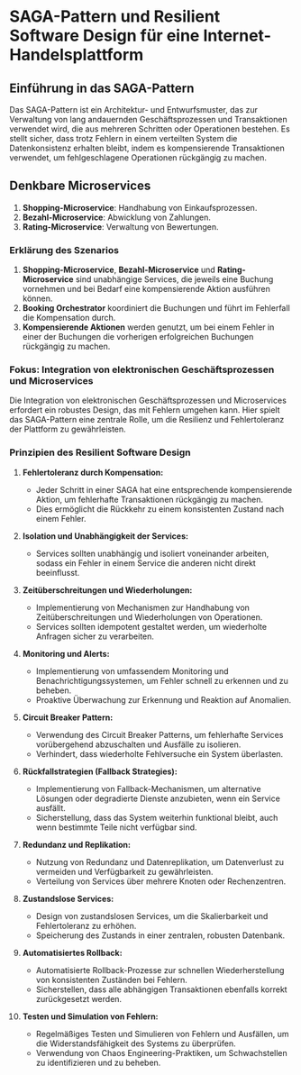 # SAGA-Pattern und Resilient Software Design für eine Internet-Handelsplattform

## Einführung in das SAGA-Pattern

Das SAGA-Pattern ist ein Architektur- und Entwurfsmuster, das zur Verwaltung von lang andauernden Geschäftsprozessen und Transaktionen verwendet wird, die aus mehreren Schritten oder Operationen bestehen. 
Es stellt sicher, dass trotz Fehlern in einem verteilten System die Datenkonsistenz erhalten bleibt, indem es kompensierende Transaktionen verwendet, um fehlgeschlagene Operationen rückgängig zu machen.

## Denkbare Microservices

1. **Shopping-Microservice**: Handhabung von Einkaufsprozessen.
2. **Bezahl-Microservice**: Abwicklung von Zahlungen.
3. **Rating-Microservice**: Verwaltung von Bewertungen.
### Erklärung des Szenarios

1. **Shopping-Microservice**, **Bezahl-Microservice** und **Rating-Microservice** sind unabhängige Services, die jeweils eine Buchung vornehmen und bei Bedarf eine kompensierende Aktion ausführen können.
2. **Booking Orchestrator** koordiniert die Buchungen und führt im Fehlerfall die Kompensation durch.
3. **Kompensierende Aktionen** werden genutzt, um bei einem Fehler in einer der Buchungen die vorherigen erfolgreichen Buchungen rückgängig zu machen.

### Fokus: Integration von elektronischen Geschäftsprozessen und Microservices

Die Integration von elektronischen Geschäftsprozessen und Microservices erfordert ein robustes Design, das mit Fehlern umgehen kann. 
Hier spielt das SAGA-Pattern eine zentrale Rolle, um die Resilienz und Fehlertoleranz der Plattform zu gewährleisten.

### Prinzipien des Resilient Software Design

1. **Fehlertoleranz durch Kompensation:**
   - Jeder Schritt in einer SAGA hat eine entsprechende kompensierende Aktion, um fehlerhafte Transaktionen rückgängig zu machen.
   - Dies ermöglicht die Rückkehr zu einem konsistenten Zustand nach einem Fehler.

2. **Isolation und Unabhängigkeit der Services:**
   - Services sollten unabhängig und isoliert voneinander arbeiten, sodass ein Fehler in einem Service die anderen nicht direkt beeinflusst.

3. **Zeitüberschreitungen und Wiederholungen:**
   - Implementierung von Mechanismen zur Handhabung von Zeitüberschreitungen und Wiederholungen von Operationen.
   - Services sollten idempotent gestaltet werden, um wiederholte Anfragen sicher zu verarbeiten.

4. **Monitoring und Alerts:**
   - Implementierung von umfassendem Monitoring und Benachrichtigungssystemen, um Fehler schnell zu erkennen und zu beheben.
   - Proaktive Überwachung zur Erkennung und Reaktion auf Anomalien.

5. **Circuit Breaker Pattern:**
   - Verwendung des Circuit Breaker Patterns, um fehlerhafte Services vorübergehend abzuschalten und Ausfälle zu isolieren.
   - Verhindert, dass wiederholte Fehlversuche ein System überlasten.

6. **Rückfallstrategien (Fallback Strategies):**
   - Implementierung von Fallback-Mechanismen, um alternative Lösungen oder degradierte Dienste anzubieten, wenn ein Service ausfällt.
   - Sicherstellung, dass das System weiterhin funktional bleibt, auch wenn bestimmte Teile nicht verfügbar sind.

7. **Redundanz und Replikation:**
   - Nutzung von Redundanz und Datenreplikation, um Datenverlust zu vermeiden und Verfügbarkeit zu gewährleisten.
   - Verteilung von Services über mehrere Knoten oder Rechenzentren.

8. **Zustandslose Services:**
   - Design von zustandslosen Services, um die Skalierbarkeit und Fehlertoleranz zu erhöhen.
   - Speicherung des Zustands in einer zentralen, robusten Datenbank.

9. **Automatisiertes Rollback:**
   - Automatisierte Rollback-Prozesse zur schnellen Wiederherstellung von konsistenten Zuständen bei Fehlern.
   - Sicherstellen, dass alle abhängigen Transaktionen ebenfalls korrekt zurückgesetzt werden.

10. **Testen und Simulation von Fehlern:**
    - Regelmäßiges Testen und Simulieren von Fehlern und Ausfällen, um die Widerstandsfähigkeit des Systems zu überprüfen.
    - Verwendung von Chaos Engineering-Praktiken, um Schwachstellen zu identifizieren und zu beheben.
